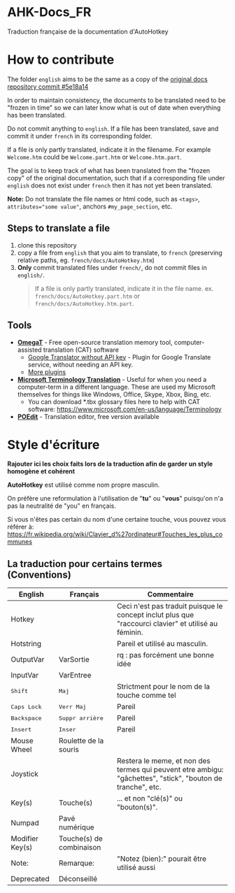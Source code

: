 # AHK-Docs_FR
Traduction française de la documentation d'AutoHotkey

# How to contribute
The folder `english` aims to be the same as a copy of the [original docs repository commit #5e18a14](https://github.com/Lexikos/AutoHotkey_L-Docs/commit/5e18a14fb51344d63cf354159e259d02e1c1e2d6)

In order to maintain consistency, the documents to be translated need to be "frozen in time" so we can later know what is out of date when everything has been translated.

Do not commit anything to `english`. If a file has been translated, save and commit it under `french` in its corresponding folder.

If a file is only partly translated, indicate it in the filename. For example `Welcome.htm` could be `Welcome.part.htm` or `Welcome.htm.part`.

The goal is to keep track of what has been translated from the "frozen copy" of the original documentation, such that if a corresponding file under `english` does not exist under `french` then it has not yet been translated.

**Note:** Do not translate the file names or html code, such as `<tags>`, `attributes="some value"`, anchors `#my_page_section`, etc.

## Steps to translate a file
1. clone this repository
2. copy a file from `english` that you aim to translate, to `french` (preserving relative paths, eg. `french/docs/AutoHotkey.htm`)
3. **Only** commit translated files under `french/`, do not commit files in `english/`.
   > If a file is only partly translated, indicate it in the file name. ex. `french/docs/AutoHotkey.part.htm` or `french/docs/AutoHotkey.htm.part`.

## Tools
- [**OmegaT**](https://omegat.org/) - Free open-source translation memory tool, computer-assisted translation (CAT) software
  - [Google Translator without API key](https://sourceforge.net/projects/omegat-gt-without-api-key/files/) - Plugin for Google Translate service, without needing an API key.
  - [More plugins](https://sourceforge.net/p/omegat/wiki/Plugins/)
- [**Microsoft Terminology Translation**](https://www.microsoft.com/en-us/language) - Useful for when you need a computer-term in a different language. These are used my Microsoft themselves for things like Windows, Office, Skype, Xbox, Bing, etc.
  - You can download *.tbx glossary files here to help with CAT software: 
  https://www.microsoft.com/en-us/language/Terminology
- [**POEdit**](https://poedit.net/) - Translation editor, free version available

# Style d'écriture
**Rajouter ici les choix faits lors de la traduction afin de garder un style homogène et cohérent**

**AutoHotkey** est utilisé comme nom propre masculin.

On préfère une reformulation à l'utilisation de "**tu**" ou "**vous**" puisqu'on n'a pas la neutralité de "you" en français.

Si vous n'êtes pas certain du nom d'une certaine touche, vous pouvez vous référer à: https://fr.wikipedia.org/wiki/Clavier_d%27ordinateur#Touches_les_plus_communes

## La traduction pour certains termes (Conventions)
| English              | Français                 | Commentaire |
|----------------------|--------------------------|-------------|
| Hotkey               |                          | Ceci n'est pas traduit puisque le concept inclut plus que "raccourci clavier" et utilisé au féminin. |
| Hotstring            |                          | Pareil et utilisé au masculin. |
| OutputVar            | VarSortie                | rq : pas forcément une bonne idée |
| InputVar             | VarEntree                |             |
| <kbd>Shift</kbd>     | <kbd>Maj</kbd>           | Strictment pour le nom de la touche comme tel |
| <kbd>Caps Lock</kbd> | <kbd>Verr Maj</kbd>      | Pareil      |
| <kbd>Backspace</kbd> | <kbd>Suppr arrière</kbd> | Pareil      |
| <kbd>Insert</kbd>    | <kbd>Inser</kbd>         | Pareil      |
| Mouse Wheel          | Roulette de la souris    |             |
| Joystick             |                          | Restera le meme, et non des termes qui peuvent etre ambigu: "gâchettes", "stick", "bouton de tranche", etc. |
| Key(s)               | Touche(s)                | ... et non "clé(s)" ou "bouton(s)". |
| Numpad               | Pavé numérique           |             |
| Modifier Key(s)      | Touche(s) de combinaison |             |
| Note:                | Remarque:                | "Notez (bien):" pourait être utilisé aussi |
| Deprecated           | Déconseillé              |             |